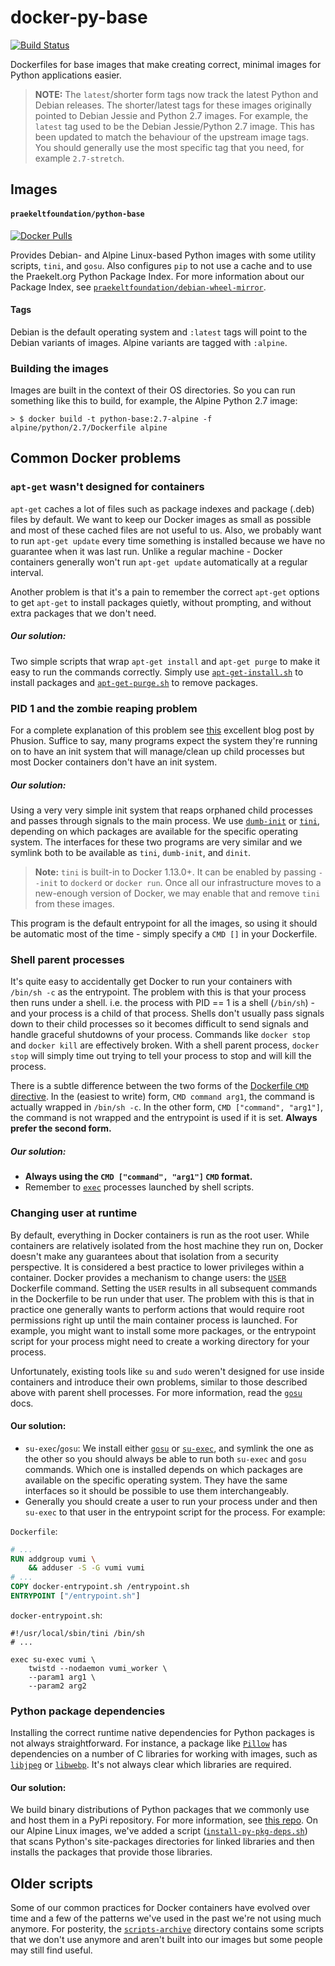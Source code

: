 # docker-py-base
[![Build Status](https://flat.badgen.net/travis/praekeltfoundation/docker-py-base/master)](https://travis-ci.org/praekeltfoundation/docker-py-base)

Dockerfiles for base images that make creating correct, minimal images for Python applications easier.

> **NOTE:** The `latest`/shorter form tags now track the latest Python and Debian releases. The shorter/latest tags for these images originally pointed to Debian Jessie and Python 2.7 images. For example, the `latest` tag used to be the Debian Jessie/Python 2.7 image. This has been updated to match the behaviour of the upstream image tags. You should generally use the most specific tag that you need, for example `2.7-stretch`.

## Images
#### `praekeltfoundation/python-base`
[![Docker Pulls](https://flat.badgen.net/docker/pulls/praekeltfoundation/python-base)](https://hub.docker.com/r/praekeltfoundation/python-base/)

Provides Debian- and Alpine Linux-based Python images with some utility scripts, `tini`, and `gosu`. Also configures `pip` to not use a cache and to use the Praekelt.org Python Package Index. For more information about our Package Index, see [`praekeltfoundation/debian-wheel-mirror`](https://github.com/praekeltfoundation/debian-wheel-mirror).

#### Tags
Debian is the default operating system and `:latest` tags will point to the Debian variants of images. Alpine variants are tagged with `:alpine`.

### Building the images
Images are built in the context of their OS directories. So you can run something like this to build, for example, the Alpine Python 2.7 image:

```
> $ docker build -t python-base:2.7-alpine -f alpine/python/2.7/Dockerfile alpine
```

## Common Docker problems
### `apt-get` wasn't designed for containers
`apt-get` caches a lot of files such as package indexes and package (.deb) files by default. We want to keep our Docker images as small as possible and most of these cached files are not useful to us. Also, we probably want to run `apt-get update` every time something is installed because we have no guarantee when it was last run. Unlike a regular machine - Docker containers generally won't run `apt-get update` automatically at a regular interval.

Another problem is that it's a pain to remember the correct `apt-get` options to get `apt-get` to install packages quietly, without prompting, and without extra packages that we don't need.

##### Our solution:
Two simple scripts that wrap `apt-get install` and `apt-get purge` to make it easy to run the commands correctly. Simply use [`apt-get-install.sh`](debian/scripts/apt-get-install.sh) to install packages and [`apt-get-purge.sh`](debian/scripts/apt-get-purge.sh) to remove packages.

### PID 1 and the zombie reaping problem
For a complete explanation of this problem see [this](https://blog.phusion.nl/2015/01/20/docker-and-the-pid-1-zombie-reaping-problem/) excellent blog post by Phusion. Suffice to say, many programs expect the system they're running on to have an init system that will manage/clean up child processes but most Docker containers don't have an init system.

##### Our solution:
Using a very very simple init system that reaps orphaned child processes and passes through signals to the main process. We use [`dumb-init`](https://github.com/Yelp/dumb-init) or [`tini`](https://github.com/krallin/tini), depending on which packages are available for the specific operating system. The interfaces for these two programs are very similar and we symlink both to be available as `tini`, `dumb-init`, and `dinit`.

> **Note:** `tini` is built-in to Docker 1.13.0+. It can be enabled by passing `--init` to `dockerd` or `docker run`. Once all our infrastructure moves to a new-enough version of Docker, we may enable that and remove `tini` from these images.

This program is the default entrypoint for all the images, so using it should be automatic most of the time - simply specify a `CMD []` in your Dockerfile.

### Shell parent processes
It's quite easy to accidentally get Docker to run your containers with `/bin/sh -c` as the entrypoint. The problem with this is that your process then runs under a shell. i.e. the process with PID == 1 is a shell (`/bin/sh`) - and your process is a child of that process. Shells don't usually pass signals down to their child processes so it becomes difficult to send signals and handle graceful shutdowns of your process. Commands like `docker stop` and `docker kill` are effectively broken. With a shell parent process, `docker stop` will simply time out trying to tell your process to stop and will kill the process.

There is a subtle difference between the two forms of the [Dockerfile `CMD` directive](https://docs.docker.com/engine/reference/builder/#cmd). In the (easiest to write) form, `CMD command arg1`, the command is actually wrapped in `/bin/sh -c`. In the other form, `CMD ["command", "arg1"]`, the command is not wrapped and the entrypoint is used if it is set. **Always prefer the second form.**

##### Our solution:
* **Always using the `CMD ["command", "arg1"]` `CMD` format.**
* Remember to [`exec`](http://www.grymoire.com/Unix/Sh.html#uh-72) processes launched by shell scripts.

### Changing user at runtime
By default, everything in Docker containers is run as the root user. While containers are relatively isolated from the host machine they run on, Docker doesn't make any guarantees about that isolation from a security perspective. It is considered a best practice to lower privileges within a container. Docker provides a mechanism to change users: the [`USER`](https://docs.docker.com/engine/reference/builder/#/user) Dockerfile command. Setting the `USER` results in all subsequent commands in the Dockerfile to be run under that user. The problem with this is that in practice one generally wants to perform actions that would require root permissions right up until the main container process is launched. For example, you might want to install some more packages, or the entrypoint script for your process might need to create a working directory for your process.

Unfortunately, existing tools like `su` and `sudo` weren't designed for use inside containers and introduce their own problems, similar to those described above with parent shell processes. For more information, read the [`gosu`](https://github.com/tianon/gosu#why) docs.

#### Our solution:
* `su-exec`/`gosu`: We install either [`gosu`](https://github.com/tianon/gosu) or [`su-exec`](https://github.com/ncopa/su-exec), and symlink the one as the other so you should always be able to run both `su-exec` and `gosu` commands. Which one is installed depends on which packages are available on the specific operating system. They have the same interfaces so it should be possible to use them interchangeably.
* Generally you should create a user to run your process under and then `su-exec` to that user in the entrypoint script for the process. For example:

`Dockerfile`:
```dockerfile
# ...
RUN addgroup vumi \
    && adduser -S -G vumi vumi
# ...
COPY docker-entrypoint.sh /entrypoint.sh
ENTRYPOINT ["/entrypoint.sh"]
```

`docker-entrypoint.sh`:
```shell
#!/usr/local/sbin/tini /bin/sh
# ...

exec su-exec vumi \
    twistd --nodaemon vumi_worker \
    --param1 arg1 \
    --param2 arg2
```

### Python package dependencies
Installing the correct runtime native dependencies for Python packages is not always straightforward. For instance, a package like [`Pillow`](https://pypi.python.org/pypi/Pillow) has dependencies on a number of C libraries for working with images, such as [`libjpeg`](http://libjpeg.sourceforge.net) or [`libwebp`](https://chromium.googlesource.com/webm/libwebp). It's not always clear which libraries are required.

#### Our solution:
We build binary distributions of Python packages that we commonly use and host them in a PyPi repository. For more information, see [this repo](https://github.com/praekeltfoundation/debian-wheel-mirror). On our Alpine Linux images, we've added a script ([`install-py-pkg-deps.sh`](alpine/scripts/install-py-pkg-deps.sh)) that scans Python's site-packages directories for linked libraries and then installs the packages that provide those libraries.

## Older scripts
Some of our common practices for Docker containers have evolved over time and a few of the patterns we've used in the past we're not using much anymore. For posterity, the [`scripts-archive`](scripts-archive) directory contains some scripts that we don't use anymore and aren't built into our images but some people may still find useful.
